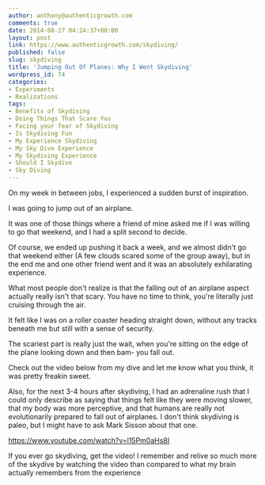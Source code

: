 ```yaml
---
author: anthony@authenticgrowth.com
comments: true
date: 2014-08-27 04:24:37+00:00
layout: post
link: https://www.authenticgrowth.com/skydiving/
published: false
slug: skydiving
title: 'Jumping Out Of Planes: Why I Went Skydiving'
wordpress_id: 74
categories:
- Experiments
- Realizations
tags:
- Benefits of Skydiving
- Doing Things That Scare You
- Facing your fear of Skydiving
- Is Skydiving Fun
- My Experience Skydiving
- My Sky Dive Experience
- My Skydiving Experience
- Should I Skydive
- Sky Diving
---
```


On my week in between jobs, I experienced a sudden burst of inspiration.

I was going to jump out of an airplane.

It was one of those things where a friend of mine asked me if I was willing to go that weekend, and I had a split second to decide.

Of course, we ended up pushing it back a week, and we almost didn't go that weekend either (A few clouds scared some of the group away), but in the end me and one other friend went and it was an absolutely exhilarating experience.

What most people don't realize is that the falling out of an airplane aspect actually really isn't that scary. You have no time to think, you're literally just cruising through the air.

It felt like I was on a roller coaster heading straight down, without any tracks beneath me but still with a sense of security.

The scariest part is really just the wait, when you're sitting on the edge of the plane looking down and then bam- you fall out.

Check out the video below from my dive and let me know what you think, it was pretty freakin sweet.

Also, for the next 3-4 hours after skydiving, I had an adrenaline rush that I could only describe as saying that things felt like they were moving slower, that my body was more perceptive, and that humans are really not evolutionarily prepared to fall out of airplanes. I don't think skydiving is paleo, but I might have to ask Mark Sisson about that one.

https://www.youtube.com/watch?v=l15Pm0aHs8I

If you ever go skydiving, get the video! I remember and relive so much more of the skydive by watching the video than compared to what my brain actually remembers from the experience
